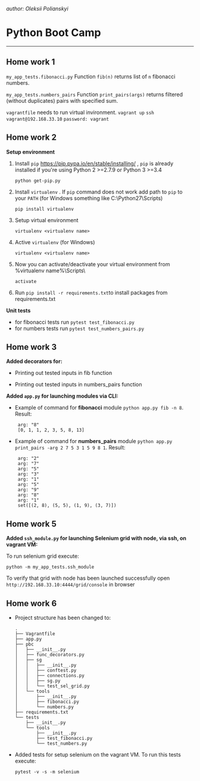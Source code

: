 *author: Oleksii Polianskyi*

# Python Boot Camp
_____________________________________

##  **Home work 1**

`my_app_tests.fibonacci.py` Function `fib(n)` returns list of `n` fibonacci numbers.

`my_app_tests.numbers_pairs` Function `print_pairs(args)` returns filtered (without duplicates) pairs with specified sum.

`vagrantfile` needs to run virtual invironment.
    `vagrant up`
    `ssh vagrant@192.168.33.10`
    `password: vagrant`
 
 ##  **Home work 2**
  **Setup environment**
 1. Install `pip` https://pip.pypa.io/en/stable/installing/ , `pip` is already installed if you're using Python 2 >=2.7.9 or Python 3 >=3.4
     ```
    python get-pip.py
    ```

2. Install `virtualenv` . If `pip` command does not work add path to `pip` to your `PATH` (for Windows something like C:\Python27\Scripts) 
     ```
    pip install virtualenv
    ```
    
 3. Setup virtual environment
      ```
    virtualenv <virtualenv name>
    ```
    
 4. Active `virtualenv` (for Windows)
     ```
    virtualenv <virtualenv name>
    ```
 5. Now you can activate/deactivate your virtual environment from %virtualenv name%\Scripts\
    ```
    activate
    ```
 6. Run `pip install -r requirements.txt`to install packages from requirements.txt
 
 **Unit tests**
 
* for fibonacci tests run `pytest test_fibonacci.py`
* for numbers tests run `pytest test_numbers_pairs.py`

 ##  **Home work 3**
 
 **Added decorators for:**

- Printing out tested inputs in fib function

- Printing out tested inputs in numbers_pairs function

**Added `app.py` for launching  modules via CLI:**

- Example of command for **fibonacci** module `python app.py fib -n 8`.
Result:
  ```
   arg: "8"
   [0, 1, 1, 2, 3, 5, 8, 13]
    ```

- Example of command for **numbers_pairs** module `python app.py print_pairs -arg 2 7 5 3 1 5 9 8 1`.
Result:
  ```
   arg: "2"
   arg: "7"
   arg: "5"
   arg: "3"
   arg: "1"
   arg: "5"
   arg: "9"
   arg: "8"
   arg: "1"
   set([(2, 8), (5, 5), (1, 9), (3, 7)])

    ```
 ##  **Home work 5**
 
 **Added `ssh_module.py` for launching Selenium grid with node, via ssh, on vagrant VM:**
 
 To run selenium grid execute:
  ```
  python -m my_app_tests.ssh_module
  ```
 
 To verify that grid with node has been launched successfully open `http://192.168.33.10:4444/grid/console` in browser
 
  ##  **Home work 6**
- Project structure has been changed to:
    ```
    .
    ├── Vagrantfile
    ├── app.py
    ├── pbc
    │   ├── __init__.py
    │   ├── func_decorators.py
    │   ├── sg
    │   │   ├── __init__.py
    │   │   ├── conftest.py
    │   │   ├── connections.py
    │   │   ├── sg.py
    │   │   └── test_sel_grid.py
    │   └── tools
    │       ├── __init__.py
    │       ├── fibonacci.py
    │       └── numbers.py
    ├── requirements.txt
    └── tests
        ├── __init__.py
        └── tools
            ├── __init__.py
            ├── test_fibonacci.py
            └── test_numbers.py
     ```

- Added tests for setup selenium on the vagrant VM. To run this tests execute:
    ```
    pytest -v -s -m selenium
    ```